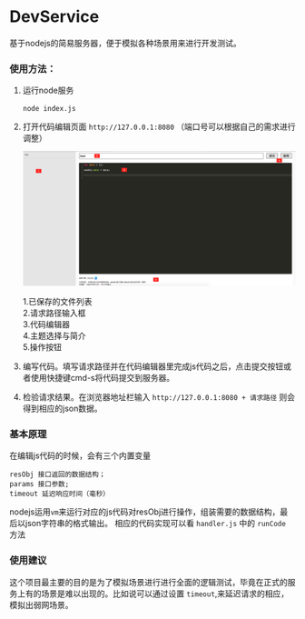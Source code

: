 # DevService
基于nodejs的简易服务器，便于模拟各种场景用来进行开发测试。
### 使用方法：

1. 运行node服务 

	```
	node index.js
	```
2. 打开代码编辑页面 `http://127.0.0.1:8080` （端口号可以根据自己的需求进行调整） 

	![](https://raw.githubusercontent.com/DullDevil/DevSearvices/master/screenShot.png) 

	1.已保存的文件列表  
	2.请求路径输入框  
	3.代码编辑器  
	4.主题选择与简介  
	5.操作按钮  
3. 编写代码。填写请求路径并在代码编辑器里完成js代码之后，点击提交按钮或者使用快捷键cmd-s将代码提交到服务器。
4. 检验请求结果。在浏览器地址栏输入 `http://127.0.0.1:8080 + 请求路径` 则会得到相应的json数据。

### 基本原理
在编辑js代码的时候，会有三个内置变量  

```
resObj 接口返回的数据结构；
params 接口参数; 
timeout 延迟响应时间（毫秒）
```

nodejs运用`vm`来运行对应的js代码对resObj进行操作，组装需要的数据结构，最后以json字符串的格式输出。
相应的代码实现可以看 `handler.js` 中的 `runCode` 方法

### 使用建议
这个项目最主要的目的是为了模拟场景进行进行全面的逻辑测试，毕竟在正式的服务上有的场景是难以出现的。比如说可以通过设置 `timeout`,来延迟请求的相应，模拟出弱网场景。
